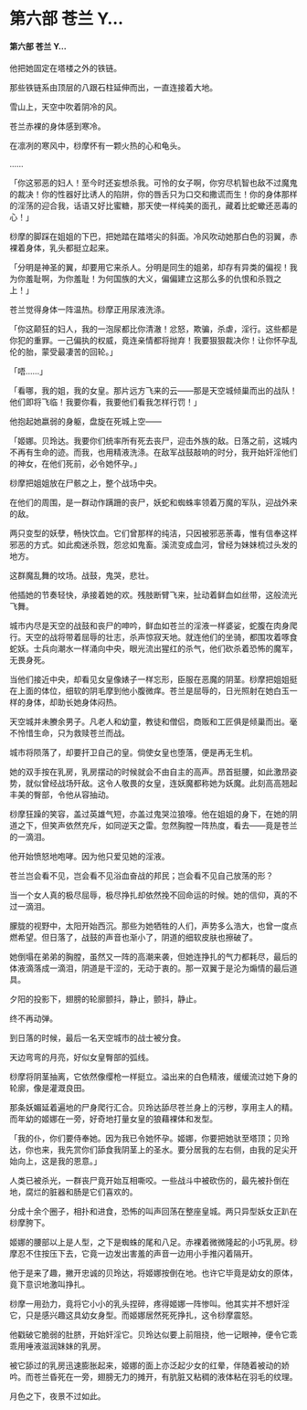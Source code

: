 # 第六部 苍兰 Y…

#### 第六部 苍兰 Y…

他把她固定在塔楼之外的铁链。

那些铁链系由顶层的八跟石柱延伸而出，一直连接着大地。

雪山上，天空中吹着阴冷的风。

苍兰赤裸的身体感到寒冷。

在凛冽的寒风中，桫摩怀有一颗火热的心和龟头。

……

「你这邪恶的妇人！至今时还妄想杀我。可怜的女子啊，你穷尽机智也敌不过魔鬼的裁决！你的性器好比诱人的陷阱，你的唇舌只为口交和撒谎而生！你的身体那样的淫荡的迎合我，话语又好比蜜糖，那天使一样纯美的面孔，藏着比蛇蠍还恶毒的心！」

桫摩的脚踩在姐姐的下巴，把她踏在踏塔尖的斜面。冷风吹动她那白色的羽翼，赤裸着身体，乳头都挺立起来。

「分明是神圣的翼，却要用它来杀人。分明是同生的姐弟，却存有异类的偏视！我为你羞耻啊，为你羞耻！为何国族的大义，偏偏建立这那么多的仇恨和杀戮之上！」

苍兰觉得身体一阵温热。桫摩正用尿液洗涤。

「你这颠狂的妇人，我的一泡尿都比你清澈！忿怒，欺骗，杀虐，淫行。这些都是你犯的重罪。一己偏执的权威，竟连亲情都将抛弃！我要狠狠裁决你！让你怀孕乱伦的胎，蒙受最凄苦的回轮。」

「唔……」

「看哪，我的姐，我的女皇。那片远方飞来的云——那是天空城倾巢而出的战队！他们即将飞临！我要你看，我要他们看我怎样行罚！」

他抱起她嬴弱的身躯，盘旋在死城上空——

「姬娜。贝玲达。我要你们统率所有死去丧尸，迎击外族的敌。日落之前，这城内不再有生命的迹。而我，也用精液洗涤。在敌军战鼓敲响的时分，我开始奸淫他们的神女，在他们死前，必令她怀孕。」

桫摩把姐姐放在尸骸之上，整个战场中央。

在他们的周围，是一群动作蹒跚的丧尸，妖蛇和蜘蛛率领着万魔的军队，迎战外来的敌。

两只变型的妖孽，畅快饮血。它们曾那样的纯洁，只因被邪恶荼毒，惟有信奉这样邪恶的方式。如此痴迷杀戮，怨忿如鬼畜。溪流变成血河，曾经为妹妹梳过头发的地方。

这群魔乱舞的坟场。战鼓，鬼哭，悲壮。

他插她的节奏轻快，承接着她的欢。残肢断臂飞来，扯动着鲜血如丝带，这般流光飞舞。

城市内尽是天空的战鼓和丧尸的呻吟，鲜血如苍兰的淫液一样婆娑，蛇腹在肉身爬行。天空的战将带着屈辱的壮志，杀声惊寂天地。就连他们的坐骑，都围攻着啄食蛇妖。士兵向潮水一样涌向中央，眼光流出猩红的杀气，他们砍杀着恐怖的魔军，无畏身死。

当他们接近中央，却看见女皇像婊子一样忘形，臣服在恶魔的阴茎。桫摩把姐姐挺在上面的体位，细软的阴毛摩到他小腹微痒。苍兰是屈辱的，日光照射在她白玉一样的身体，却助长她身体闷热。

天空城并未賸余男子。凡老人和幼童，教徒和僧侣，商贩和工匠俱是倾巢而出。毫不怜惜生命，只为救赎苍兰而战。

城市将陨落了，却要扞卫自己的皇。倘使女皇也堕落，便是再无生机。

她的双手按在乳房，乳房摆动的时候就会不由自主的高声。昂首挺腰，如此激昂姿势，就似曾经战场歼敌。这令人敬畏的女皇，连妖魔都称她为妖魔。此刻高高翘起丰美的臀部，令他从容抽动。

桫摩狂躁的笑容，盖过英雄气短，亦盖过鬼哭泣狼嚎。他在姐姐的身下，在她的阴道之下，但笑声依然充斥，如同逆天之雷。忽然胸膛一阵热度，看去——竟是苍兰的一滴泪。

他开始愤怒地咆哮。因为他只爱见她的淫液。

苍兰岂会看不见，岂会看不见浴血奋战的邦民；岂会看不见自己放荡的形？

当一个女人真的极尽屈辱，极尽挣扎却依然挽不回命运的时候。她的信仰，真的不过一滴泪。

朦胧的视野中，太阳开始西沉。那些为她牺牲的人们，声势多么浩大，也曾一度点燃希望。但日落了，战鼓的声音也渐小了，阴道的细软皮肤也擦破了。

她倒塌在弟弟的胸膛，虽然又一阵的高潮来袭，但她连挣扎的气力都耗尽，最后的体液滴落成一滴泪，阴道是干涩的，无动于衷的。那一双翼于是沦为煽情的最后道具。

夕阳的投影下，翅膀的轮廓颤抖，静止，颤抖，静止。

终不再动弹。

到日落的时候，最后一名天空城市的战士被分食。

天边弯弯的月亮，好似女皇臀部的弧线。

桫摩将阴茎抽离，它依然像缨枪一样挺立。溢出来的白色精液，缓缓流过她下身的轮廓，像是灌溉良田。

那条妖媚延着遍地的尸身爬行汇合。贝玲达舔尽苍兰身上的污秽，享用主人的精。而年幼的姬娜在一旁，好奇地打量女皇的狼藉裸体和发型。

「我的仆，你们要侍奉她。因为我已令她怀孕。姬娜，你要把她驮至塔顶；贝玲达，你也来，我先赏你们舔食我阴茎上的圣水。要分居我的左右侧，由我的足尖开始向上，这是我的恩意。」

人类已被杀光，一群丧尸竟开始互相嘶咬。一些战斗中被砍伤的，最先被扑倒在地，腐烂的脏器和肠是它们喜欢的。

分成十余个圈子，相扑和进食，恐怖的叫声回荡在整座皇城。两只异型妖女正趴在桫摩胯下。

姬娜的腰部以上是人型，之下是蜘蛛的尾和八足。赤裸着微微隆起的小巧乳房。桫摩忍不住按压下去，它竟一边发出害羞的声音一边用小手推闪着隔开。

他于是来了趣，撇开忠诚的贝玲达，将姬娜按倒在地。也许它毕竟是幼女的原体，竟下意识地激叫挣扎。

桫摩一用劲力，竟将它小小的乳头捏碎，疼得姬娜一阵惨叫。他其实并不想奸淫它，只是感兴趣这具幼女身型。而姬娜居然死死挣扎，这令桫摩震怒。

他戳破它脆弱的肚脐，开始奸淫它。贝玲达似要上前阻挠，他一记眼神，便令它乖乖用唾液滋润妹妹的乳房。

被它舔过的乳房迅速膨胀起来，姬娜的面上亦泛起少女的红晕，伴随着被动的娇吟。而苍兰昏死在一旁，翅膀无力的摊开，有肮脏又粘稠的液体粘在羽毛的纹理。

月色之下，夜景不过如此。

